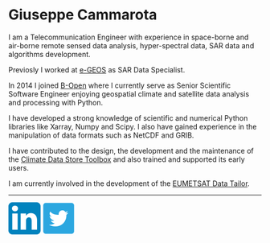 Giuseppe Cammarota
==================

I am a Telecommunication Engineer with experience in space-borne and air-borne remote sensed data analysis, hyper-spectral data, SAR data and algorithms development.

Previosly I worked at [e-GEOS][a] as SAR Data Specialist. 

In 2014 I joined [B-Open][0] where I currently serve as Senior Scientific Software Engineer enjoying geospatial climate and satellite data analysis and processing with Python.

I have developed a strong knowledge of scientific and numerical Python libraries like Xarray, Numpy and Scipy. I also have gained experience in the manipulation of data formats such as NetCDF and GRIB.

I have contributed to the design, the development and the maintenance of the [Climate Data Store Toolbox][b] and also trained and supported its early users.

I am currently involved in the development of the [EUMETSAT Data Tailor][c]. 

--------

[![linkedin][linkedin]][1]
[![twitter][twitter]][2]

[a]: http://www.e-geos.it/
[b]: https://cds.climate.copernicus.eu/
[c]: https://www.eumetsat.int/website/home/Data/DataDelivery/NewPilotDataServices/TheDataTailor/index.html
[0]: https://bopen.eu
[linkedin]: assets/linkedin.png
[twitter]: assets/twitter.png
[1]: https://www.linkedin.com/in/giuseppecammarota
[2]: https://twitter.com/_gcammarota_

